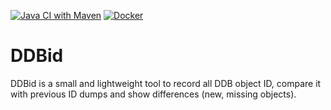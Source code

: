 [![Java CI with Maven](https://github.com/mbuechner/ddbid/actions/workflows/maven.yml/badge.svg)](https://github.com/mbuechner/ddbid/actions/workflows/maven.yml) [![Docker](https://github.com/mbuechner/ddbid/actions/workflows/docker-publish.yml/badge.svg)](https://github.com/mbuechner/ddbid/actions/workflows/docker-publish.yml)

# DDBid
DDBid is a small and lightweight tool to record all DDB object ID, compare it with previous ID dumps and show differences (new, missing objects).
